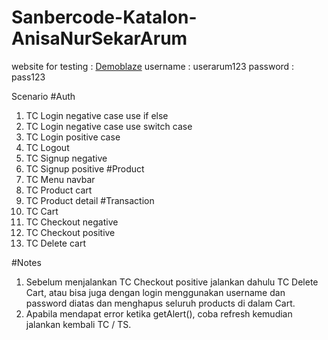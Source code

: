 # Sanbercode-Katalon-AnisaNurSekarArum

website for testing : [Demoblaze](https://www.demoblaze.com)
username : userarum123
password : pass123

Scenario
#Auth
1. TC Login negative case use if else
2. TC Login negative case use switch case
3. TC Login positive case
4. TC Logout
5. TC Signup negative
6. TC Signup positive
#Product
1. TC Menu navbar
2. TC Product cart
3. TC Product detail
#Transaction
1. TC Cart
2. TC Checkout negative
3. TC Checkout positive
4. TC Delete cart

#Notes
1. Sebelum menjalankan TC Checkout positive jalankan dahulu TC Delete Cart, atau bisa juga dengan login menggunakan username dan password diatas dan menghapus seluruh products di dalam Cart.
2. Apabila mendapat error ketika getAlert(), coba refresh kemudian jalankan kembali TC / TS.
